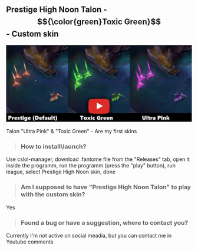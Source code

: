 ## Prestige High Noon Talon - $${\color{green}Toxic Green}$$ - Custom skin
[![IMAGE ALT TEXT HERE](./readme_picture.png)](https://www.youtube.com/watch?v=hdWnTyzXnX8)

Talon "Ultra Pink" & "Toxic Green" - Are my first skins









> ### How to install\launch? 

Use cslol-manager, download .fantome file from the "Releases" tab, open it inside the programm, run the programm (press the "play" button), run league, select Prestige High Noon skin, done

> ### Am I supposed to have "Prestige High Noon Talon" to play with the custom skin?

Yes

> ### Found a bug or have a suggestion, where to contact you?

Currently I'm not active on social meadia, but you can contact me in Youtube comments 
